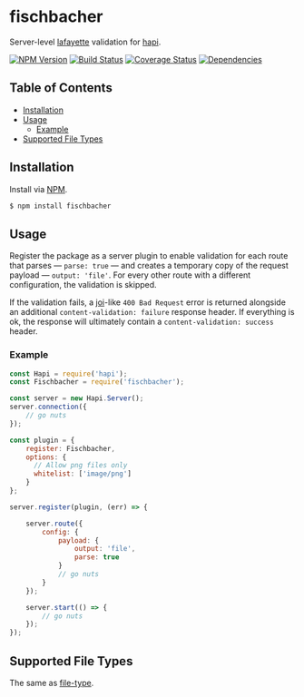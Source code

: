 # fischbacher
Server-level [lafayette](https://github.com/ruiquelhas/lafayette) validation for [hapi](https://github.com/hapijs/hapi).

[![NPM Version][fury-img]][fury-url] [![Build Status][travis-img]][travis-url] [![Coverage Status][coveralls-img]][coveralls-url] [![Dependencies][david-img]][david-url]

## Table of Contents
- [Installation](#installation)
- [Usage](#usage)
  - [Example](#example)
- [Supported File Types](#supported-file-types)

## Installation
Install via [NPM](https://www.npmjs.org).

```sh
$ npm install fischbacher
```

## Usage
Register the package as a server plugin to enable validation for each route that parses — `parse: true` — and creates a temporary copy of the request payload — `output: 'file'`. For every other route with a different configuration, the validation is skipped.

If the validation fails, a [joi](https://github.com/hapijs/joi)-like `400 Bad Request` error is returned alongside an additional `content-validation: failure` response header. If everything is ok, the response will ultimately contain a `content-validation: success` header.

### Example

```js
const Hapi = require('hapi');
const Fischbacher = require('fischbacher');

const server = new Hapi.Server();
server.connection({
    // go nuts
});

const plugin = {
    register: Fischbacher,
    options: {
      // Allow png files only
      whitelist: ['image/png']
    }
};

server.register(plugin, (err) => {

    server.route({
        config: {
            payload: {
                output: 'file',
                parse: true
            }
            // go nuts
        }
    });

    server.start(() => {
        // go nuts
    });
});
```

## Supported File Types
The same as [file-type](https://github.com/sindresorhus/file-type#supported-file-types).

[coveralls-img]: https://coveralls.io/repos/ruiquelhas/fischbacher/badge.svg
[coveralls-url]: https://coveralls.io/github/ruiquelhas/fischbacher
[david-img]: https://david-dm.org/ruiquelhas/fischbacher.svg
[david-url]: https://david-dm.org/ruiquelhas/fischbacher
[fury-img]: https://badge.fury.io/js/fischbacher.svg
[fury-url]: https://badge.fury.io/js/fischbacher
[travis-img]: https://travis-ci.org/ruiquelhas/fischbacher.svg
[travis-url]: https://travis-ci.org/ruiquelhas/fischbacher
